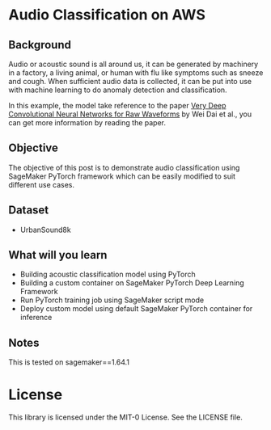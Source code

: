 # Audio Classification on AWS

## Background

Audio or acoustic sound is all around us, it can be generated by machinery in a factory,  a living animal, or human with flu like symptoms such as sneeze and cough. When sufficient audio data is collected, it can be put into use with machine learning to do anomaly detection and classification.

In this example, the model take reference to the paper [Very Deep Convolutional Neural Networks for Raw Waveforms](https://arxiv.org/abs/1610.00087) by Wei Dai et al., you can get more information by reading the paper.

## Objective

The objective of this post is to demonstrate audio classification using SageMaker PyTorch framework which can be easily modified to suit different use cases.

## Dataset

* UrbanSound8k

## What will you learn

- Building acoustic classification model using PyTorch
- Building a custom container on SageMaker PyTorch Deep Learning Framework
- Run PyTorch training job using SageMaker script mode
- Deploy custom model using default SageMaker PyTorch container for inference

## Notes

This is tested on sagemaker==1.64.1

# License

This library is licensed under the MIT-0 License. See the LICENSE file.
